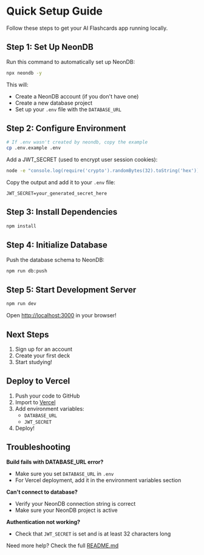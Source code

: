 # Quick Setup Guide

Follow these steps to get your AI Flashcards app running locally.

## Step 1: Set Up NeonDB

Run this command to automatically set up NeonDB:

```bash
npx neondb -y
```

This will:
- Create a NeonDB account (if you don't have one)
- Create a new database project
- Set up your `.env` file with the `DATABASE_URL`

## Step 2: Configure Environment

```bash
# If .env wasn't created by neondb, copy the example
cp .env.example .env
```

Add a JWT_SECRET (used to encrypt user session cookies):
```bash
node -e "console.log(require('crypto').randomBytes(32).toString('hex'))"
```

Copy the output and add it to your `.env` file:
```
JWT_SECRET=your_generated_secret_here
```

## Step 3: Install Dependencies

```bash
npm install
```

## Step 4: Initialize Database

Push the database schema to NeonDB:

```bash
npm run db:push
```

## Step 5: Start Development Server

```bash
npm run dev
```

Open [http://localhost:3000](http://localhost:3000) in your browser!

## Next Steps

1. Sign up for an account
2. Create your first deck
3. Start studying!

## Deploy to Vercel

1. Push your code to GitHub
2. Import to [Vercel](https://vercel.com)
3. Add environment variables:
   - `DATABASE_URL`
   - `JWT_SECRET`
4. Deploy!

## Troubleshooting

**Build fails with DATABASE_URL error?**
- Make sure you set `DATABASE_URL` in `.env`
- For Vercel deployment, add it in the environment variables section

**Can't connect to database?**
- Verify your NeonDB connection string is correct
- Make sure your NeonDB project is active

**Authentication not working?**
- Check that `JWT_SECRET` is set and is at least 32 characters long

Need more help? Check the full [README.md](./README.md)
